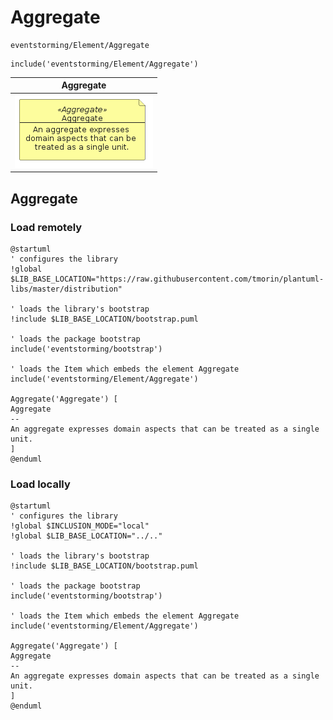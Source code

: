 # Aggregate


```text
eventstorming/Element/Aggregate
```

```text
include('eventstorming/Element/Aggregate')
```



| Aggregate |
| :---: |
| ![illustration for Aggregate](../../eventstorming/Element/Aggregate.Local.png) |




## Aggregate

### Load remotely
```plantuml
@startuml
' configures the library
!global $LIB_BASE_LOCATION="https://raw.githubusercontent.com/tmorin/plantuml-libs/master/distribution"

' loads the library's bootstrap
!include $LIB_BASE_LOCATION/bootstrap.puml

' loads the package bootstrap
include('eventstorming/bootstrap')

' loads the Item which embeds the element Aggregate
include('eventstorming/Element/Aggregate')

Aggregate('Aggregate') [
Aggregate
--
An aggregate expresses domain aspects that can be treated as a single unit.
]
@enduml
```

### Load locally
```plantuml
@startuml
' configures the library
!global $INCLUSION_MODE="local"
!global $LIB_BASE_LOCATION="../.."

' loads the library's bootstrap
!include $LIB_BASE_LOCATION/bootstrap.puml

' loads the package bootstrap
include('eventstorming/bootstrap')

' loads the Item which embeds the element Aggregate
include('eventstorming/Element/Aggregate')

Aggregate('Aggregate') [
Aggregate
--
An aggregate expresses domain aspects that can be treated as a single unit.
]
@enduml
```


